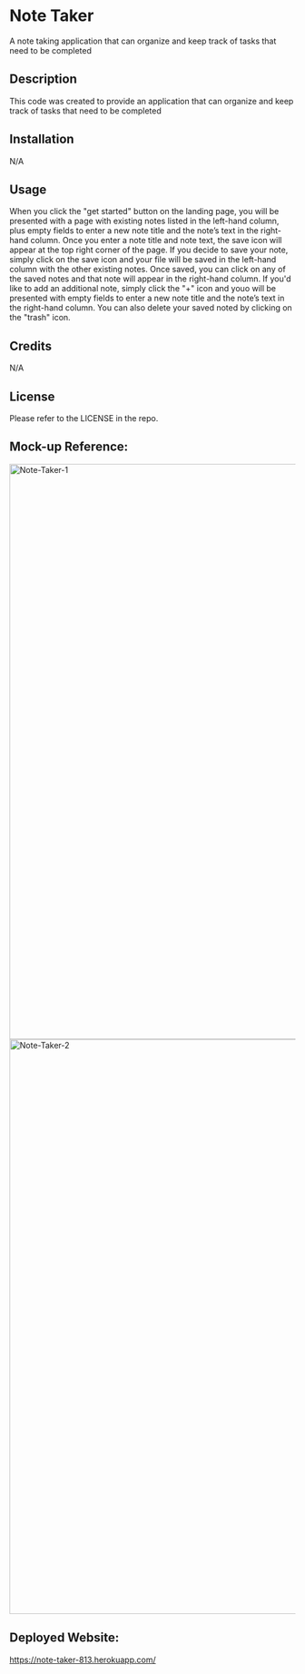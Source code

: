 # Note Taker
A note taking application that can organize and keep track of tasks that need to be completed

## Description
This code was created to provide an application that can organize and keep track of tasks that need to be completed

## Installation
N/A

## Usage
When you click the "get started" button on the landing page, you will be presented with a page with existing notes listed in the left-hand column, plus empty fields to enter a new note title and the note’s text in the right-hand column.  Once you enter a note title and note text, the save icon will appear at the top right corner of the page.  If you decide to save your note, simply click on the save icon and your file will be saved in the left-hand column with the other existing notes.  Once saved, you can click on any of the saved notes and that note will appear in the right-hand column.  If you'd like to add an additional note, simply click the "+" icon and youo will be presented with empty fields to enter a new note title and the note’s text in the right-hand column.  You can also delete your saved noted by clicking on the "trash" icon.

## Credits
N/A

## License
Please refer to the LICENSE in the repo.

## Mock-up Reference:
<img width="1014" alt="Note-Taker-1" src="https://user-images.githubusercontent.com/117788958/222328704-11e37765-21d4-447e-9653-238ccee17511.png">
<img width="1013" alt="Note-Taker-2" src="https://user-images.githubusercontent.com/117788958/222328713-944609e0-3214-41b8-bc4f-9d471d846d32.png">

## Deployed Website:
https://note-taker-813.herokuapp.com/








